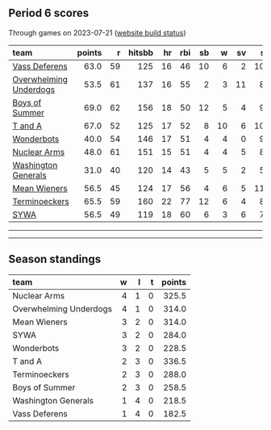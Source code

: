 

## Period 6 scores

Through games on 2023-07-21 ([website build status](https://github.com/brian-bot/pl-site/actions))


|team                   | points|  r| hitsbb| hr| rbi| sb|  w| sv|  so|   era|  whip|
|:----------------------|------:|--:|------:|--:|---:|--:|--:|--:|---:|-----:|-----:|
|[Vass Deferens](./vassdeferens)|   63.0| 59|    125| 16|  46| 10|  6|  2| 105| 2.917| 1.037|
|[Overwhelming Underdogs](./overwhelmingunderdogs)|   53.5| 61|    137| 16|  55|  2|  3| 11|  80| 4.607| 1.143|
|[Boys of Summer](./boysofsummer)|   69.0| 62|    156| 18|  50| 12|  5|  4|  91| 3.778| 1.290|
|[T and A](./tanda)     |   67.0| 52|    125| 17|  52|  8| 10|  6| 107| 4.234| 1.269|
|[Wonderbots](./wonderbots)|   40.0| 54|    146| 17|  51|  4|  4|  0|  96| 5.108| 1.419|
|[Nuclear Arms](./nucleararms)|   48.0| 61|    151| 15|  51|  4|  4|  5|  89| 4.771| 1.386|
|[Washington Generals](./washingtongenerals)|   31.0| 40|    120| 14|  43|  5|  5|  2|  58| 3.894| 1.284|
|[Mean Wieners](./meanwieners)|   56.5| 45|    124| 17|  56|  4|  6|  5| 110| 4.988| 1.205|
|[Terminoeckers](./terminoeckers)|   65.5| 59|    160| 22|  77| 12|  6|  4|  86| 6.825| 1.416|
|[SYWA](./sywa)         |   56.5| 49|    119| 18|  60|  6|  3|  6|  75| 3.823| 1.115|

* * *
* * *

## Season standings


|team                   |  w|  l|  t| points|
|:----------------------|--:|--:|--:|------:|
|Nuclear Arms           |  4|  1|  0|  325.5|
|Overwhelming Underdogs |  4|  1|  0|  314.0|
|Mean Wieners           |  3|  2|  0|  314.0|
|SYWA                   |  3|  2|  0|  284.0|
|Wonderbots             |  3|  2|  0|  228.5|
|T and A                |  2|  3|  0|  336.5|
|Terminoeckers          |  2|  3|  0|  288.0|
|Boys of Summer         |  2|  3|  0|  258.5|
|Washington Generals    |  1|  4|  0|  218.5|
|Vass Deferens          |  1|  4|  0|  182.5|


